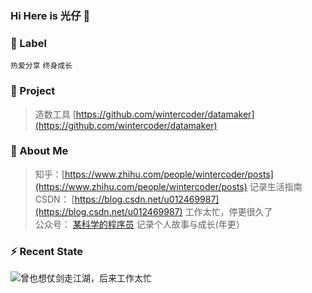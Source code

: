 ### Hi Here is 光仔 👋


### :eyes: Label

`热爱分享` `终身成长`    


### :pushpin: Project

> 造数工具 [https://github.com/wintercoder/datamaker](https://github.com/wintercoder/datamaker)

### 💬 About Me

> 知乎：[https://www.zhihu.com/people/wintercoder/posts](https://www.zhihu.com/people/wintercoder/posts) 记录生活指南     
> CSDN： [https://blog.csdn.net/u012469987](https://blog.csdn.net/u012469987)  工作太忙，停更很久了   
> 公众号： [某科学的程序员](https://img-blog.csdnimg.cn/20210123120301316.png) 记录个人故事与成长(年更）    

### ⚡ Recent State
![曾也想仗剑走江湖，后来工作太忙](https://m.yh31.com/tp/ml/202010231556190442.jpg)  



<!--
![曾也想仗剑走江湖，后来工作太忙](https://m.yh31.com/tp/ml/202010231556190442.jpg)

**wintercoder/wintercoder** is a ✨ _special_ ✨ repository because its `README.md` (this file) appears on your GitHub profile.

Here are some ideas to get you started:

- 🔭 I’m currently working on ...
- 🌱 I’m currently learning ...
- 👯 I’m looking to collaborate on ...
- 🤔 I’m looking for help with ...
- 💬 Ask me about ...
- 📫 How to reach me: ...
- 😄 Pronouns: ...
- ⚡ Fun fact: ...
### :speech_balloon: About Me
